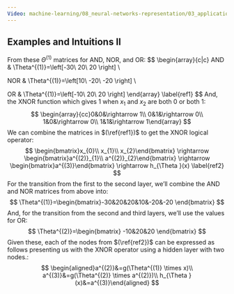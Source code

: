 ```yaml
---
Video: machine-learning/08_neural-networks-representation/03_applications/03_examples-and-intuitions-ii.mp4
---
```


## Examples and Intuitions II

From these $\Theta^{(1)}$ matrices for AND, NOR, and OR:
$$
\begin{array}{c|c}
AND & \Theta^{(1)}=\left[-30\ 20\ 20 \right]
\\

NOR & \Theta^{(1)}=\left[10\ -20\ -20 \right] 
\\

OR & \Theta^{(1)}=\left[-10\ 20\ 20 \right]
\end{array} \label{ref1}
$$
And, the XNOR function which gives 1 when $x_1$ and $x_2$ are both 0 or both 1:
$$
\begin{array}{cc}0&0&\rightarrow 1\\ 0&1&\rightarrow 0\\ 1&0&\rightarrow 0\\ 1&1&\rightarrow 1\end{array} 
$$
We can combine the matrices in $(\ref{ref1})$ to get the XNOR logical operator:
$$
\begin{bmatrix}x_{0}\\ x_{1}\\ x_{2}\end{bmatrix} \rightarrow \begin{bmatrix}a^{(2)}_{1}\\ a^{(2)}_{2}\end{bmatrix} \rightarrow \begin{bmatrix}a^{(3)}\end{bmatrix} \rightarrow h_{\Theta }(x) \label{ref2}
$$
For the transition from the first to the second layer, we’ll combine the AND and NOR matrices from above into:
$$
\Theta^{(1)}=\begin{bmatrix}-30&20&20&10&-20&-20 \end{bmatrix}
$$
And, for the transition from the second and third layers, we’ll use the values for OR:
$$
\Theta^{(2)}=\begin{bmatrix} -10&20&20 \end{bmatrix}
$$
Given these, each of the nodes from $(\ref{ref2})$ can be expressed as follows presenting us with the XNOR operator using a hidden layer with two nodes.:
$$
\begin{aligned}a^{(2)}&=g(\Theta^{(1)} \times x)\\ a^{(3)}&=g(\Theta^{(2)} \times a^{(2)})\\ h_{\Theta }(x)&=a^{(3)}\end{aligned}
$$
